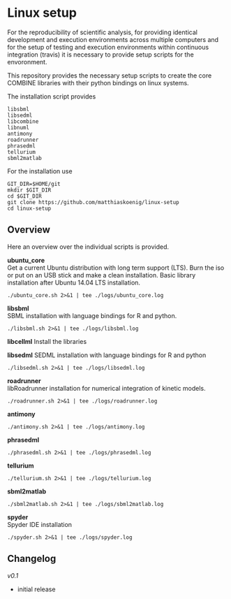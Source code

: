 # Linux setup
For the reproducibility of scientific analysis, for providing identical development and execution environments across multiple computers and for the setup of testing and execution environments within continuous integration (travis) it is necessary to provide setup scripts for the envoronment.

This repository provides the necessary setup scripts to create the core COMBINE libraries with their python bindings on linux systems.

The installation script provides 
```
libsbml
libsedml
libcombine
libnuml
antimony
roadrunner
phrasedml
tellurium
sbml2matlab
```

For the installation use
```
GIT_DIR=$HOME/git
mkdir $GIT_DIR
cd $GIT_DIR
git clone https://github.com/matthiaskoenig/linux-setup
cd linux-setup
```

## Overview
Here an overview over the individual scripts is provided.

**ubuntu_core**  
Get a current Ubuntu distribution with long term support (LTS). Burn the iso or put on an USB stick and make a clean installation. Basic library installation after Ubuntu 14.04 LTS installation.
```
./ubuntu_core.sh 2>&1 | tee ./logs/ubuntu_core.log
```
**libsbml**  
SBML installation with language bindings for R and python.
```
./libsbml.sh 2>&1 | tee ./logs/libsbml.log
```
**libcellml**
Install the libraries

**libsedml**
SEDML installation with language bindings for R and python
```
./libsedml.sh 2>&1 | tee ./logs/libsedml.log
```
**roadrunner**  
libRoadrunner installation for numerical integration of kinetic models.
```
./roadrunner.sh 2>&1 | tee ./logs/roadrunner.log
```
**antimony**  
```
./antimony.sh 2>&1 | tee ./logs/antimony.log
```
**phrasedml**  
```
./phrasedml.sh 2>&1 | tee ./logs/phrasedml.log
```
**tellurium**  
```
./tellurium.sh 2>&1 | tee ./logs/tellurium.log
```

**sbml2matlab**  
```
./sbml2matlab.sh 2>&1 | tee ./logs/sbml2matlab.log
```

**spyder**  
Spyder IDE installation
```
./spyder.sh 2>&1 | tee ./logs/spyder.log
```

## Changelog
*v0.1*
- initial release

